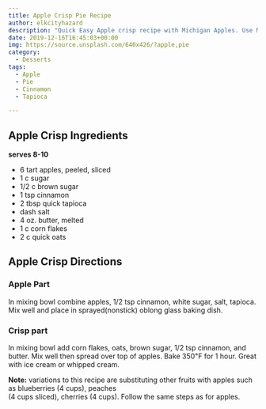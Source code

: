 ```yaml
---
title: Apple Crisp Pie Recipe
author: elkcityhazard
description: "Quick Easy Apple crisp recipe with Michigan Apples. Use Michigan Spy Apples for this Apple Crisp Recipe. With a Hint of Cinnamon and Quick Tapioca, it's Wonderful Served Warm."
date: 2019-12-16T16:45:03+00:00
img: https://source.unsplash.com/640x426/?apple,pie
category:
  - Desserts
tags:
  - Apple
  - Pie
  - Cinnamon
  - Tapioca

---
```


## Apple Crisp Ingredients

**serves 8-10**

  * 6 tart apples, peeled, sliced
  * 1 c sugar
  * 1/2 c brown sugar
  * 1 tsp cinnamon
  * 2 tbsp quick tapioca
  * dash salt
  * 4 oz. butter, melted
  * 1 c corn flakes
  * 2 c quick oats

## Apple Crisp Directions

### Apple Part

In mixing bowl combine apples, 1/2 tsp cinnamon, white sugar, salt, tapioca. Mix well and place in sprayed(nonstick) oblong glass baking dish.

### Crisp part

In mixing bowl add corn flakes, oats, brown sugar, 1/2 tsp cinnamon, and butter. Mix well then spread over top of apples. Bake 350&#8457; for 1 hour. Great with ice cream or whipped cream.

**Note:** variations to this recipe are substituting other fruits with apples such as blueberries (4 cups), peaches  
(4 cups sliced), cherries (4 cups). Follow the same steps as for apples.

 [1]: /wordpress/recipes-for-special-occasions-and-events/michigan-apple-sauce/